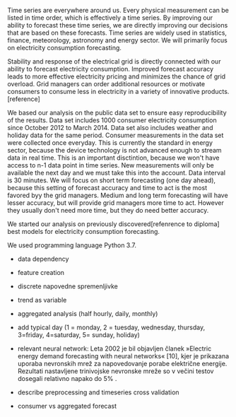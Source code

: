 Time series are everywhere around us. Every physical measurement can be listed in time order, which is effectively a time series.
By improving our ability to forecast these time series, we are directly improving our decisions that are based on these forecasts.
Time series are widely used in statistics, finance, meteorology, astronomy and energy sector. We will primarily focus on electricity consumption forecasting.

Stability and response of the electrical grid is directly connected with our ability to forecast electricity consumption.
Improved forecast accuracy leads to more effective electricity pricing and minimizes the chance of grid overload. Grid managers can 
order additional resources or motivate consumers to consume less in electricity in a variety of innovative products. [reference]

We based our analysis on the public data set to ensure easy reproducibility of the results. Data set includes 1000 consumer electricity consumption since October 2012 to March 2014. 
Data set also includes weather and holiday data for the same period. Consumer measurements in the data set were collected once everyday. 
This is currently the standard in energy sector, because the device technology is not advanced enough to stream data in real time.
This is an important disctintion, because we won't have access to n-1 data point in time series. New measurements will only be available the next day and we must take this into the account. Data interval is 30 minutes. 
We will focus on short term forecasting (one day ahead), because this setting of forecast accuracy and time to act is the most favored byy the grid managers.
Medium and long term forecasting will have lesser accuracy, but will provide grid managers more time to act. However they usually don't need more time, but they do need better accuracy.

We started our analysis on previously discovered[refenrence to diploma] best models for electricity consumption forecasting.


We used programming language Python 3.7.


* data dependency

* feature creation

* discrete napovedne spremenljivke

* trend as variable

* aggregated analysis (half hourly, daily, monthly)

* add typical day (1 = monday, 2 = tuesday, wednesday, thursday, 3=friday, 4=saturday, 5= sunday, holiday)

* relevant neural network: Leta 2002 je bil objavljen članek »Electric energy demand forecasting with neural
networks« [10], kjer je prikazana uporaba nevronskih mrež za napovedovanje porabe
električne energije. Rezultati nastavljene trinivojske nevronske mreže so v večini testov
dosegali relativno napako do 5% .

* describe preprocessing and timeseries cross validation
* consumer vs aggregated forecast